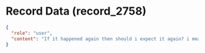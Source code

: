 # Record Data (record_2758)

```json
{
  "role": "user",
  "content": "If it happened again then should i expect it again? i mean be on the look out for insecure people at work"
}
```
